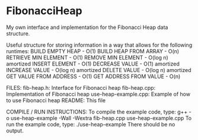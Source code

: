 # FibonacciHeap
My own interface and implementation for the Fibonacci Heap data structure.

Useful structure for storing information in a way that allows for the following runtimes:
    BUILD EMPTY HEAP - O(1)
    BUILD HEAP FROM ARRAY - O(n)
    RETRIEVE MIN ELEMENT - O(1)
    REMOVE MIN ELEMENT - O(log n) amortized
    INSERT ELEMENT - O(1)
    DECREASE VALUE - O(1) amortized
    INCREASE VALUE - O(log n) amortized
    DELETE VALUE - O(log n) amortized
    GET VALUE FROM ADDRESS - O(1)
    GET ADDRESS FROM VALUE - O(n)

FILES:
fib-heap.h: Interface for Fibonacci heap
fib-heap.cpp: Implementation of Fibonacci heap
use-heap-example.cpp: Example of how to use Fibonacci heap
README: This file

COMPILE / RUN INSTRUCTIONS:
To compile the example code, type: g++ -o use-heap-example -Wall -Wextra fib-heap.cpp use-heap-example.cpp
To run the example code, type: ./use-heap-example
There should be no output.
